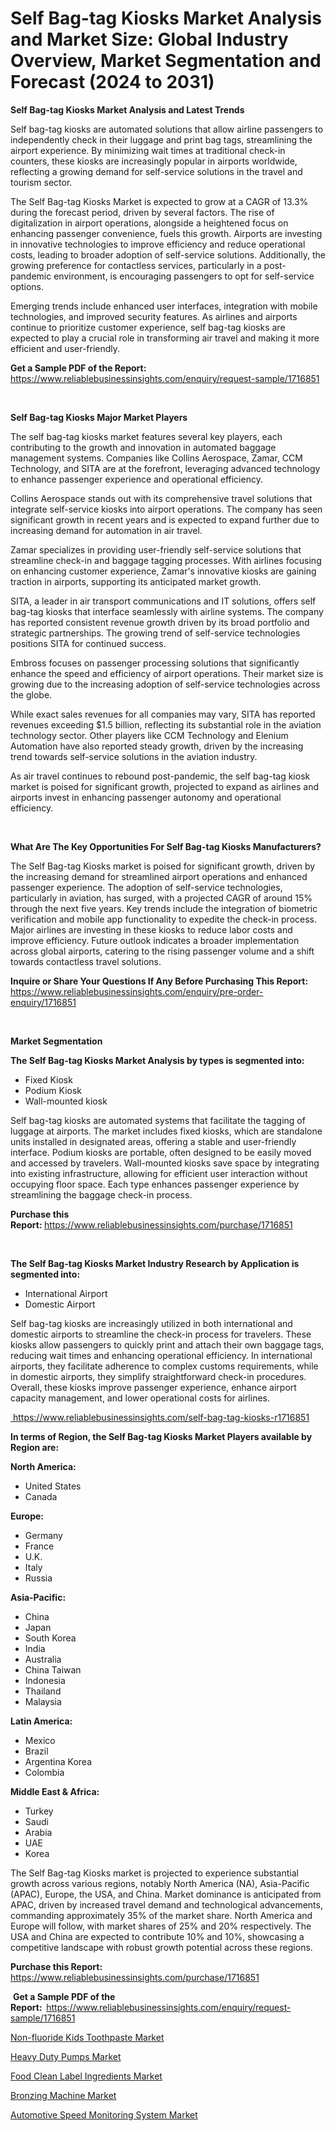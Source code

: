 <p><h1>Self Bag-tag Kiosks Market Analysis and Market Size: Global Industry Overview, Market Segmentation and Forecast (2024 to 2031)</h1></p><p><strong>Self Bag-tag Kiosks Market Analysis and Latest Trends</strong></p>
<p><p>Self bag-tag kiosks are automated solutions that allow airline passengers to independently check in their luggage and print bag tags, streamlining the airport experience. By minimizing wait times at traditional check-in counters, these kiosks are increasingly popular in airports worldwide, reflecting a growing demand for self-service solutions in the travel and tourism sector.</p><p>The Self Bag-tag Kiosks Market is expected to grow at a CAGR of 13.3% during the forecast period, driven by several factors. The rise of digitalization in airport operations, alongside a heightened focus on enhancing passenger convenience, fuels this growth. Airports are investing in innovative technologies to improve efficiency and reduce operational costs, leading to broader adoption of self-service solutions. Additionally, the growing preference for contactless services, particularly in a post-pandemic environment, is encouraging passengers to opt for self-service options. </p><p>Emerging trends include enhanced user interfaces, integration with mobile technologies, and improved security features. As airlines and airports continue to prioritize customer experience, self bag-tag kiosks are expected to play a crucial role in transforming air travel and making it more efficient and user-friendly.</p></p>
<p><strong>Get a Sample PDF of the Report:&nbsp;</strong> <a href="https://www.reliablebusinessinsights.com/enquiry/request-sample/1716851?utm_campaign=84&utm_medium=2&utm_source=Github&utm_content=ia&utm_term=13102024&utm_id=self-bag-tag-kiosks">https://www.reliablebusinessinsights.com/enquiry/request-sample/1716851</a></p>
<p>&nbsp;</p>
<p><strong>Self Bag-tag Kiosks Major Market Players</strong></p>
<p><p>The self bag-tag kiosks market features several key players, each contributing to the growth and innovation in automated baggage management systems. Companies like Collins Aerospace, Zamar, CCM Technology, and SITA are at the forefront, leveraging advanced technology to enhance passenger experience and operational efficiency.</p><p>Collins Aerospace stands out with its comprehensive travel solutions that integrate self-service kiosks into airport operations. The company has seen significant growth in recent years and is expected to expand further due to increasing demand for automation in air travel.</p><p>Zamar specializes in providing user-friendly self-service solutions that streamline check-in and baggage tagging processes. With airlines focusing on enhancing customer experience, Zamar's innovative kiosks are gaining traction in airports, supporting its anticipated market growth.</p><p>SITA, a leader in air transport communications and IT solutions, offers self bag-tag kiosks that interface seamlessly with airline systems. The company has reported consistent revenue growth driven by its broad portfolio and strategic partnerships. The growing trend of self-service technologies positions SITA for continued success.</p><p>Embross focuses on passenger processing solutions that significantly enhance the speed and efficiency of airport operations. Their market size is growing due to the increasing adoption of self-service technologies across the globe.</p><p>While exact sales revenues for all companies may vary, SITA has reported revenues exceeding $1.5 billion, reflecting its substantial role in the aviation technology sector. Other players like CCM Technology and Elenium Automation have also reported steady growth, driven by the increasing trend towards self-service solutions in the aviation industry.</p><p>As air travel continues to rebound post-pandemic, the self bag-tag kiosk market is poised for significant growth, projected to expand as airlines and airports invest in enhancing passenger autonomy and operational efficiency.</p></p>
<p>&nbsp;</p>
<p><strong>What Are The Key Opportunities For Self Bag-tag Kiosks Manufacturers?</strong></p>
<p><p>The Self Bag-tag Kiosks market is poised for significant growth, driven by the increasing demand for streamlined airport operations and enhanced passenger experience. The adoption of self-service technologies, particularly in aviation, has surged, with a projected CAGR of around 15% through the next five years. Key trends include the integration of biometric verification and mobile app functionality to expedite the check-in process. Major airlines are investing in these kiosks to reduce labor costs and improve efficiency. Future outlook indicates a broader implementation across global airports, catering to the rising passenger volume and a shift towards contactless travel solutions.</p></p>
<p><strong>Inquire or Share Your Questions If Any Before Purchasing This Report:</strong> <a href="https://www.reliablebusinessinsights.com/enquiry/pre-order-enquiry/1716851?utm_campaign=84&utm_medium=2&utm_source=Github&utm_content=ia&utm_term=13102024&utm_id=self-bag-tag-kiosks">https://www.reliablebusinessinsights.com/enquiry/pre-order-enquiry/1716851</a></p>
<p>&nbsp;</p>
<p><strong>Market Segmentation</strong></p>
<p><strong>The Self Bag-tag Kiosks Market Analysis by types is segmented into:</strong></p>
<p><ul><li>Fixed Kiosk</li><li>Podium Kiosk</li><li>Wall-mounted kiosk</li></ul></p>
<p><p>Self bag-tag kiosks are automated systems that facilitate the tagging of luggage at airports. The market includes fixed kiosks, which are standalone units installed in designated areas, offering a stable and user-friendly interface. Podium kiosks are portable, often designed to be easily moved and accessed by travelers. Wall-mounted kiosks save space by integrating into existing infrastructure, allowing for efficient user interaction without occupying floor space. Each type enhances passenger experience by streamlining the baggage check-in process.</p></p>
<p><strong>Purchase this Report:&nbsp;</strong><a href="https://www.reliablebusinessinsights.com/purchase/1716851?utm_campaign=84&utm_medium=2&utm_source=Github&utm_content=ia&utm_term=13102024&utm_id=self-bag-tag-kiosks">https://www.reliablebusinessinsights.com/purchase/1716851</a></p>
<p>&nbsp;</p>
<p><strong>The Self Bag-tag Kiosks Market Industry Research by Application is segmented into:</strong></p>
<p><ul><li>International Airport</li><li>Domestic Airport</li></ul></p>
<p><p>Self bag-tag kiosks are increasingly utilized in both international and domestic airports to streamline the check-in process for travelers. These kiosks allow passengers to quickly print and attach their own baggage tags, reducing wait times and enhancing operational efficiency. In international airports, they facilitate adherence to complex customs requirements, while in domestic airports, they simplify straightforward check-in procedures. Overall, these kiosks improve passenger experience, enhance airport capacity management, and lower operational costs for airlines.</p></p>
<p><a href="https://www.reliablebusinessinsights.com/self-bag-tag-kiosks-r1716851?utm_campaign=84&utm_medium=2&utm_source=Github&utm_content=ia&utm_term=13102024&utm_id=self-bag-tag-kiosks">&nbsp;https://www.reliablebusinessinsights.com/self-bag-tag-kiosks-r1716851</a></p>
<p><strong>In terms of Region, the Self Bag-tag Kiosks Market Players available by Region are:</strong></p>
<p>
    <p> <strong> North America: </strong>
        <ul>
            <li>United States</li>
            <li>Canada</li>
        </ul>
        </p> 
    <p> <strong> Europe: </strong>
        <ul>
            <li>Germany</li>
            <li>France</li>
            <li>U.K.</li>
            <li>Italy</li>
            <li>Russia</li>
        </ul>
        </p> 
    <p> <strong> Asia-Pacific: </strong>
        <ul>
            <li>China</li>
            <li>Japan</li>
            <li>South Korea</li>
            <li>India</li>
            <li>Australia</li>
            <li>China Taiwan</li>
            <li>Indonesia</li>
            <li>Thailand</li>
            <li>Malaysia</li>
        </ul>
        </p> 
    <p> <strong> Latin America: </strong>
        <ul>
            <li>Mexico</li>
            <li>Brazil</li>
            <li>Argentina Korea</li>
            <li>Colombia</li>
        </ul>
        </p> 
    <p> <strong> Middle East & Africa: </strong>
        <ul>
            <li>Turkey</li>
            <li>Saudi</li>
            <li>Arabia</li>
            <li>UAE</li>
            <li>Korea</li>
        </ul>
    </p>
    </p>
<p><p>The Self Bag-tag Kiosks market is projected to experience substantial growth across various regions, notably North America (NA), Asia-Pacific (APAC), Europe, the USA, and China. Market dominance is anticipated from APAC, driven by increased travel demand and technological advancements, commanding approximately 35% of the market share. North America and Europe will follow, with market shares of 25% and 20% respectively. The USA and China are expected to contribute 10% and 10%, showcasing a competitive landscape with robust growth potential across these regions.</p></p>
<p><strong>Purchase this Report: </strong><a href="https://www.reliablebusinessinsights.com/purchase/1716851?utm_campaign=84&utm_medium=2&utm_source=Github&utm_content=ia&utm_term=13102024&utm_id=self-bag-tag-kiosks">https://www.reliablebusinessinsights.com/purchase/1716851</a></p>
<p>&nbsp;<strong>Get a Sample PDF of the Report:&nbsp;&nbsp;</strong><a href="https://www.reliablebusinessinsights.com/enquiry/request-sample/1716851?utm_campaign=84&utm_medium=2&utm_source=Github&utm_content=ia&utm_term=13102024&utm_id=self-bag-tag-kiosks">https://www.reliablebusinessinsights.com/enquiry/request-sample/1716851</a></p>
<p><strong></strong></p>
<p><p><a href="https://github.com/HaroldWalker405/Market-Research-Report-List-1/blob/main/non-fluoride-kids-toothpaste-market.md?utm_campaign=84&utm_medium=2&utm_source=Github&utm_content=ia&utm_term=13102024&utm_id=self-bag-tag-kiosks">Non-fluoride Kids Toothpaste Market</a></p><p><a href="https://issuu.com/reportprime-2/docs/heavy-duty-pumps-market-size-2030.p_5230d19b4c50c4?utm_campaign=84&utm_medium=2&utm_source=Github&utm_content=ia&utm_term=13102024&utm_id=self-bag-tag-kiosks">Heavy Duty Pumps Market</a></p><p><a href="https://www.linkedin.com/pulse/food-clean-label-ingredients-market-size-share-analysis-34iee?utm_campaign=84&utm_medium=2&utm_source=Github&utm_content=ia&utm_term=13102024&utm_id=self-bag-tag-kiosks">Food Clean Label Ingredients Market</a></p><p><a href="https://issuu.com/reportprime-2/docs/bronzing-machine-market-size-2030.p_59de3bb0a92cb6?utm_campaign=84&utm_medium=2&utm_source=Github&utm_content=ia&utm_term=13102024&utm_id=self-bag-tag-kiosks">Bronzing Machine Market</a></p><p><a href="https://www.linkedin.com/pulse/global-automotive-speed-monitoring-system-market-analysis-xjsme?utm_campaign=84&utm_medium=2&utm_source=Github&utm_content=ia&utm_term=13102024&utm_id=self-bag-tag-kiosks">Automotive Speed Monitoring System Market</a></p></p>